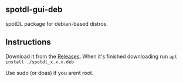 ## spotdl-gui-deb
spotDL package for debian-based distros.

## Instructions

Download it from the [Releases.](https://www.github.com/Ebr4568/spotdl-gui-deb/releases)
When it's finished downloading run ```apt install ./spotdl_x.x.x.deb```


Use sudo (or doas) if you arent root.
